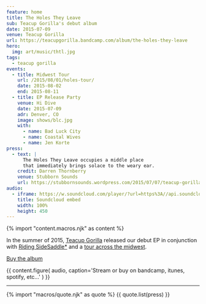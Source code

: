 ```yaml
---
feature: home
title: The Holes They Leave
sub: Teacup Gorilla's debut album
date: 2015-07-09
venue: Teacup Gorilla
url: https://teacupgorilla.bandcamp.com/album/the-holes-they-leave
hero:
  img: art/music/thtl.jpg
tags:
  - teacup gorilla
events:
  - title: Midwest Tour
    url: /2015/08/01/holes-tour/
    date: 2015-08-02
    end: 2015-08-11
  - title: EP Release Party
    venue: Hi Dive
    date: 2015-07-09
    adr: Denver, CO
    image: shows/blc.jpg
    with:
      - name: Bad Luck City
      - name: Coastal Wives
      - name: Jen Korte
press:
  - text: |
      The Holes They Leave occupies a middle place
      that immediately brings solace to the weary ear.
    credit: Darren Thornberry
    venue: Stubborn Sounds
    url: https://stubbornsounds.wordpress.com/2015/07/07/teacup-gorilla-the-holes-they-leave-in-review/
audio:
  - iframe: https://w.soundcloud.com/player/?url=https%3A//api.soundcloud.com/playlists/118973549&color=%23ff5500&auto_play=false&hide_related=false&show_comments=true&show_user=true&show_reposts=false&show_teaser=true
    title: Soundcloud embed
    width: 100%
    height: 450
---
```


{% import "content.macros.njk" as content %}

In the summer of 2015,
[Teacup Gorilla][tg] released our debut EP
in conjunction with [Riding SideSaddle*][sidesaddle]
and a [tour across the midwest](/2015/08/01/holes-tour/).

[Buy the album](https://teacupgorilla.bandcamp.com/album/the-holes-they-leave)

[tg]: /orgs/teacup-gorilla/
[sidesaddle]: /books/sidesaddle/

{{ content.figure(
  audio,
  caption='Stream or buy on bandcamp, itunes, spotify, etc…'
) }}

------

{% import "macros/quote.njk" as quote %}
{{ quote.list(press) }}
